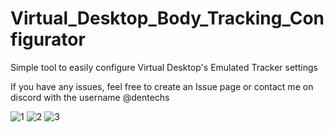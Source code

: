 # Virtual_Desktop_Body_Tracking_Configurator

Simple tool to easily configure Virtual Desktop's Emulated Tracker settings

If you have any issues, feel free to create an Issue page or contact me on discord with the username @dentechs

![1](https://github.com/DenTechs/Virtual_Desktop_Body_Tracking_Configurator/assets/48604154/938c3fe1-e3e6-42d6-8f77-f0bcef22eb18)
![2](https://github.com/DenTechs/Virtual_Desktop_Body_Tracking_Configurator/assets/48604154/2003843c-93bc-41bf-813f-2536bd212056)
![3](https://github.com/DenTechs/Virtual_Desktop_Body_Tracking_Configurator/assets/48604154/1dc12a98-1457-42f3-a632-eb9f4674f5f9)
